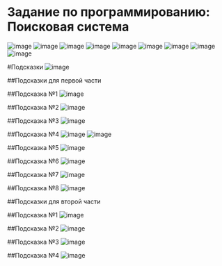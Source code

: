 # Задание по программированию: Поисковая система
![image](./../../assets/234.jpg)
![image](./../../assets/235.jpg)
![image](./../../assets/236.jpg)
![image](./../../assets/237.jpg)
![image](./../../assets/238.jpg)
![image](./../../assets/239.jpg)
![image](./../../assets/240.jpg)
![image](./../../assets/241.jpg)
![image](./../../assets/242.jpg)

#Подсказки
![image](./../../assets/243.jpg)

##Подсказки для первой части

##Подсказка №1
![image](./../../assets/244.jpg)

##Подсказка №2
![image](./../../assets/245.jpg)

##Подсказка №3
![image](./../../assets/246.jpg)

##Подсказка №4
![image](./../../assets/247.jpg)
![image](./../../assets/248.jpg)

##Подсказка №5
![image](./../../assets/249.jpg)

##Подсказка №6
![image](./../../assets/250.jpg)

##Подсказка №7
![image](./../../assets/251.jpg)

##Подсказка №8
![image](./../../assets/252.jpg)

##Подсказки для второй части

##Подсказка №1
![image](./../../assets/253.jpg)

##Подсказка №2
![image](./../../assets/254.jpg)

##Подсказка №3
![image](./../../assets/255.jpg)

##Подсказка №4
![image](./../../assets/256.jpg)
